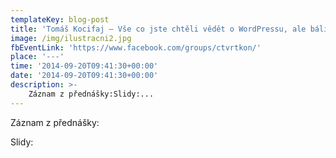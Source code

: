```yaml
---
templateKey: blog-post
title: 'Tomáš Kocifaj – Vše co jste chtěli vědět o WordPressu, ale báli jste se zeptat'
image: /img/ilustracni2.jpg
fbEventLink: 'https://www.facebook.com/groups/ctvrtkon/'
place: '---'
time: '2014-09-20T09:41:30+00:00'
date: '2014-09-20T09:41:30+00:00'
description: >-
    Záznam z přednášky:Slidy:...
---
```

Záznam z přednášky:

Slidy: